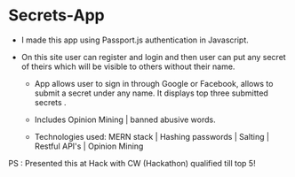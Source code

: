 # Secrets-App

- I made this app using Passport.js authentication in Javascript. 
- On this site user can register and login and then user can put any secret of theirs which will be visible to others without their name.



  - App allows user to sign in through Google or Facebook, allows to submit a secret under any name. It displays top three submitted secrets .
  
  - Includes Opinion Mining | banned abusive words.
  
  - Technologies used: MERN stack | Hashing passwords | Salting | Restful API's | Opinion Mining

PS : Presented this at Hack with CW (Hackathon) qualified till top 5!
